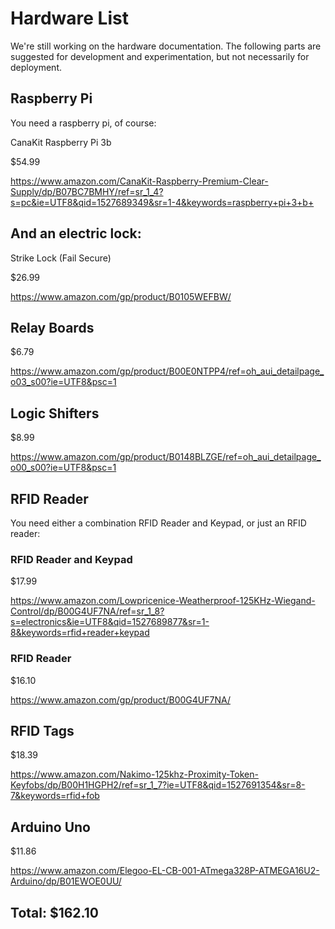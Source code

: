# Hardware List

We're still working on the hardware documentation.  The following parts are suggested for development and experimentation, but not necessarily for deployment.


## Raspberry Pi

You need a raspberry pi, of course:

CanaKit Raspberry Pi 3b

$54.99	

https://www.amazon.com/CanaKit-Raspberry-Premium-Clear-Supply/dp/B07BC7BMHY/ref=sr_1_4?s=pc&ie=UTF8&qid=1527689349&sr=1-4&keywords=raspberry+pi+3+b+

## And an electric lock:

Strike Lock (Fail Secure)

$26.99	

https://www.amazon.com/gp/product/B0105WEFBW/

## Relay Boards

$6.79	

https://www.amazon.com/gp/product/B00E0NTPP4/ref=oh_aui_detailpage_o03_s00?ie=UTF8&psc=1

## Logic Shifters

$8.99	

https://www.amazon.com/gp/product/B0148BLZGE/ref=oh_aui_detailpage_o00_s00?ie=UTF8&psc=1

## RFID Reader

You need either a combination RFID Reader and Keypad, or just an RFID reader:

### RFID Reader and Keypad

$17.99	

https://www.amazon.com/Lowpricenice-Weatherproof-125KHz-Wiegand-Control/dp/B00G4UF7NA/ref=sr_1_8?s=electronics&ie=UTF8&qid=1527689877&sr=1-8&keywords=rfid+reader+keypad

### RFID Reader

$16.10	

https://www.amazon.com/gp/product/B00G4UF7NA/

## RFID Tags

$18.39	

https://www.amazon.com/Nakimo-125khz-Proximity-Token-Keyfobs/dp/B00H1HGPH2/ref=sr_1_7?ie=UTF8&qid=1527691354&sr=8-7&keywords=rfid+fob

## Arduino Uno

$11.86	

https://www.amazon.com/Elegoo-EL-CB-001-ATmega328P-ATMEGA16U2-Arduino/dp/B01EWOE0UU/
			
## Total:		$162.10	
